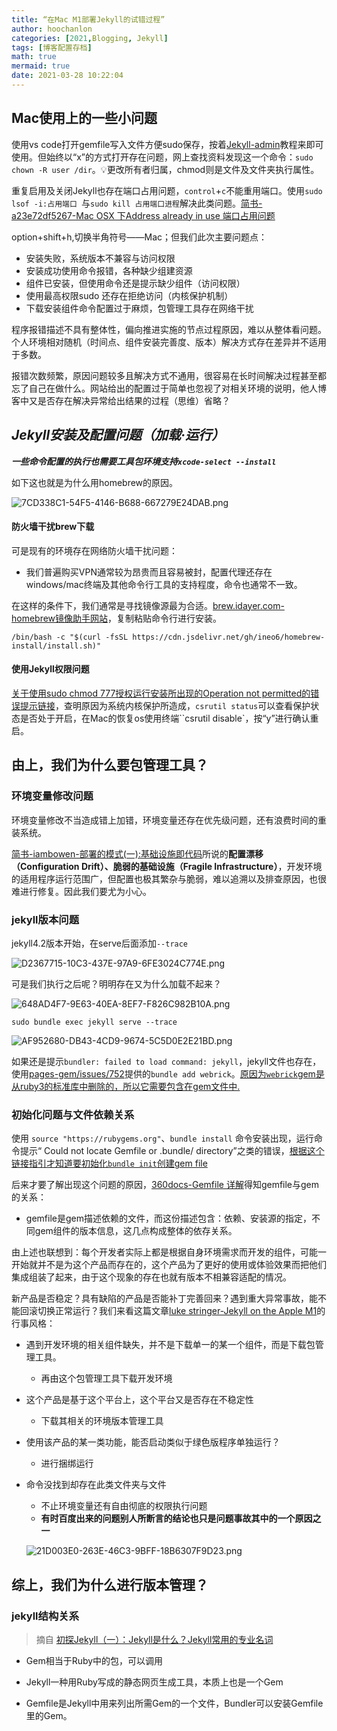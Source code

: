 ```yaml
---
title: “在Mac M1部署Jekyll的试错过程”
author: hoochanlon
categories: [2021,Blogging, Jekyll]
tags: [博客配置存档]
math: true
mermaid: true
date: 2021-03-28 10:22:04
---
```


## Mac使用上的一些小问题

使用vs code打开gemfile写入文件方便sudo保存，按着[Jekyll-admin](https://github.com/jekyll/jekyll-admin)教程来即可使用。但始终以“x”的方式打开存在问题，网上查找资料发现这一个命令：`sudo chown -R user /dir`。💡更改所有者归属，chmod则是文件及文件夹执行属性。

重复启用及关闭Jekyll也存在端口占用问题，`control`+`c`不能重用端口。使用`sudo lsof -i:占用端口 `与`sudo kill 占用端口进程`解决此类问题。[简书-a23e72df5267-Mac OSX 下Address already in use 端口占用问题](https://www.jianshu.com/p/de3c2874383d)

option+shift+h,切换半角符号——Mac；但我们此次主要问题点：

* 安装失败，系统版本不兼容与访问权限
* 安装成功使用命令报错，各种缺少组建资源
* 组件已安装，但使用命令还是提示缺少组件（访问权限）
* 使用最高权限sudo 还存在拒绝访问（内核保护机制）
* 下载安装组件命令配置过于麻烦，包管理工具存在网络干扰

 <!-- more -->

程序报错描述不具有整体性，偏向推进实施的节点过程原因，难以从整体看问题。个人环境相对随机（时间点、组件安装完善度、版本）解决方式存在差异并不适用于多数。

报错次数频繁，原因问题较多且解决方式不通用，很容易在长时间解决过程甚至都忘了自己在做什么。网站给出的配置过于简单也忽视了对相关环境的说明，他人博客中又是否存在解决异常给出结果的过程（思维）省略？

## ***Jekyll安装及配置问题（加载·运行）***

***一些命令配置的执行也需要工具包环境支持` xcode-select --install `***


如下这也就是为什么用homebrew的原因。

![7CD338C1-54F5-4146-B688-667279E24DAB.png](https://i.loli.net/2021/03/27/4QuzgOsqyBPSp3L.jpg)

#### 防火墙干扰brew下载

可是现有的环境存在网络防火墙干扰问题：

* 我们普遍购买VPN通常较为昂贵而且容易被封，配置代理还存在windows/mac终端及其他命令行工具的支持程度，命令也通常不一致。

在这样的条件下，我们通常是寻找镜像源最为合适。[brew.idayer.com-homebrew镜像助手网站](https://brew.idayer.com/)，复制粘贴命令行进行安装。

`/bin/bash -c "$(curl -fsSL https://cdn.jsdelivr.net/gh/ineo6/homebrew-install/install.sh)"`

#### 使用Jekyll权限问题

[关于使用sudo chmod 777授权运行安装所出现的Operation not permitted的错误提示链接](https://segmentfault.com/q/1010000004924940/a-1020000004925010)，查明原因为系统内核保护所造成，`csrutil status`可以查看保护状态是否处于开启，在Mac的恢复os使用终端``csrutil disable`，按“y”进行确认重启。

##  由上，我们为什么要包管理工具？ 

### 环境变量修改问题

环境变量修改不当造成错上加错，环境变量还存在优先级问题，还有浪费时间的重装系统。

[简书-iambowen-部署的模式(一):基础设施即代码](https://www.jianshu.com/p/ffa986168f69)所说的**配置漂移（Configuration Drift）、脆弱的基础设施（Fragile Infrastructure）**，开发环境的适用程序运行范围广，但配置也极其繁杂与脆弱，难以追溯以及排查原因，也很难进行修复。因此我们要尤为小心。

### jekyll版本问题

jekyll4.2版本开始，在serve后面添加`--trace`

![D2367715-10C3-437E-97A9-6FE3024C774E.png](https://i.loli.net/2021/03/27/Uho5FWeYkrRg2mw.jpg)

可是我们执行之后呢？明明存在又为什么加载不起来？

![648AD4F7-9E63-40EA-8EF7-F826C982B10A.png](https://i.loli.net/2021/03/27/5Do31lm8JXF27YA.jpg)

`sudo bundle exec jekyll serve --trace` 

![AF952680-DB43-4CD9-9674-5C5D0E2E21BD.png](https://i.loli.net/2021/03/27/Z6n3JCR2rukUPob.jpg)

如果还是提示`bundler: failed to load command: jekyll`，jekyll文件也存在，使用[pages-gem/issues/752](https://github.com/github/pages-gem/issues/752)提供的`bundle add webrick`。[原因为`webrick`gem是从ruby3的标准库中删除的，所以它需要包含在gem文件中.](https://www.5axxw.com/questions/content/grbr28)

### 初始化问题与文件依赖关系

使用 `source "https://rubygems.org"`、`bundle install` 命令安装出现，运行命令提示“ Could not locate Gemfile or .bundle/ directory”之类的错误，[根据这个链接指引才知道要初始化`bundle init`创建gem file](https://www.itranslater.com/qa/details/2582629696882082816)

后来才要了解出现这个问题的原因，[360docs-Gemfile 详解](http://www.360doc.com/content/16/0322/17/10058718_544367748.shtml)得知gemfile与gem的关系：

* gemfile是gem描述依赖的文件，而这份描述包含：依赖、安装源的指定，不同gem组件的版本信息，这几点构成整体的依存关系。

由上述也联想到：每个开发者实际上都是根据自身环境需求而开发的组件，可能一开始就并不是为这个产品而存在的，这个产品为了更好的使用或体验效果而把他们集成组装了起来，由于这个现象的存在也就有版本不相兼容适配的情况。

新产品是否稳定？具有缺陷的产品是否能补丁完善回来？遇到重大异常事故，能不能回滚切换正常运行？我们来看这篇文章[luke stringer-Jekyll on the Apple M1](https://stringer.dev/2021/02/14/jekyll-on-the-apple-m1.html)的行事风格：

* 遇到开发环境的相关组件缺失，并不是下载单一的某一个组件，而是下载包管理工具。

  * 再由这个包管理工具下载开发环境

* 这个产品是基于这个平台上，这个平台又是否存在不稳定性

  * 下载其相关的环境版本管理工具

* 使用该产品的某一类功能，能否启动类似于绿色版程序单独运行？

  * 进行捆绑运行

* 命令没找到却存在此类文件夹与文件

  * 不止环境变量还有自由彻底的权限执行问题
  * **有时百度出来的问题别人所断言的结论也只是问题事故其中的一个原因之一**

  ![21D003E0-263E-46C3-9BFF-18B6307F9D23.png](https://i.loli.net/2021/03/27/pbVhGcqmW7vrIF9.jpg)



## 综上，我们为什么进行版本管理？

### jekyll结构关系

> 摘自 [初探Jekyll（一）：Jekyll是什么？Jekyll常用的专业名词](https://blog.csdn.net/yq_forever/article/details/103449864)

* Gem相当于Ruby中的包，可以调用
* Jekyll一种用Ruby写成的静态网页生成工具，本质上也是一个Gem

* Gemfile是Jekyll中用来列出所需Gem的一个文件，Bundler可以安装Gemfile里的Gem。

